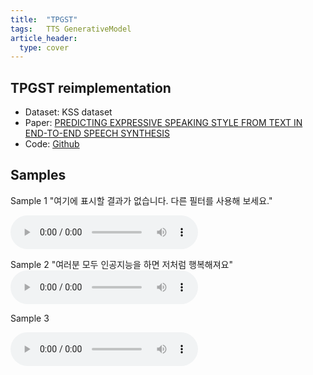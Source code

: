 ```yaml
---
title:  "TPGST"
tags:	TTS GenerativeModel
article_header:
  type: cover
---
```


## TPGST reimplementation
- Dataset: KSS dataset
- Paper: [PREDICTING EXPRESSIVE SPEAKING STYLE FROM TEXT IN END-TO-END SPEECH SYNTHESIS](https://arxiv.org/pdf/1808.01410.pdf)
- Code: [Github](https://github.com/Yangyangii/TPGST-Tacotron)

## Samples

Sample 1
"여기에 표시할 결과가 없습니다. 다른 필터를 사용해 보세요."

<audio src="https://raw.githubusercontent.com/yangyangii/yangyangii.github.io/master/assets/_posts/audios/tpgst/1.wav" controls> Unable to load song. </audio>

Sample 2
"여러분 모두 인공지능을 하면 저처럼 행복해져요"
<audio src="https://raw.githubusercontent.com/yangyangii/yangyangii.github.io/master/assets/_posts/audios/tpgst/2.wav" controls> Unable to load song. </audio>

Sample 3

<audio src="https://raw.githubusercontent.com/yangyangii/yangyangii.github.io/master/assets/_posts/audios/tpgst/3.wav" controls> Unable to load song. </audio>
